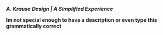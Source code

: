 ***A. Krause Design | A Simplified Experience***

**Im not special enough to have a description or even type this grammatically correct**
